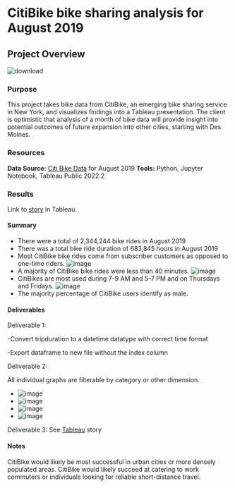 # CitiBike bike sharing analysis for August 2019
## Project Overview
![download](https://user-images.githubusercontent.com/31219195/185764772-95b1d432-11e1-4dda-bf7c-23a3bf95eb72.png)

### Purpose
This project takes bike data from CitiBike, an emerging bike sharing service in New York, and visualizes findings into a Tableau presentation. The client is optimistic that analysis of a month of bike data will provide insight into potential outcomes of future expansion into other cities, starting with Des Moines.

### Resources
**Data Source:** [Citi Bike Data](https://ride.citibikenyc.com/system-data) for August 2019
**Tools:** Python, Jupyter Notebook, Tableau Public 2022.2

### Results
Link to [story](https://public.tableau.com/app/profile/stella3892/viz/August2019NYCCitibikeAnalysis/CitibikeAugustSummary?publish=yes) in Tableau.

#### Summary
- There were a total of 2,344,244 bike rides in August 2019
- There was a total bike ride duration of 683,845 hours in August 2019
- Most CitiBike bike rides come from subscriber customers as opposed to one-time riders. 
![image](https://user-images.githubusercontent.com/31219195/185765484-e250af15-accf-42d9-b0b5-3781cfd205fe.png)
- A majority of CitiBike bike rides were less than 40 minutes.
![image](https://user-images.githubusercontent.com/31219195/185765518-0cddaa5a-1b68-43aa-84c5-12b9d108cb5e.png)
- CitiBikes are most used during 7-9 AM and 5-7 PM and on Thursdays and Fridays.
![image](https://user-images.githubusercontent.com/31219195/185765531-307f1295-f44c-4729-bf8d-ec08b95ba380.png)
- The majority percentage of CitiBike users identify as male.

#### Deliverables
Deliverable 1:

-Convert tripduration to a datetime datatype with correct time format

-Export dataframe to new file without the index column

Deliverable 2: 

All individual graphs are filterable by category or other dimension.

- ![image](https://user-images.githubusercontent.com/31219195/185767505-aa4f2fdd-d765-4826-a325-facf822d6a00.png)
- ![image](https://user-images.githubusercontent.com/31219195/185767508-d39a6cbf-8d73-4d92-ae92-1734e0437e25.png)
- ![image](https://user-images.githubusercontent.com/31219195/185767520-575a6288-d4f5-4608-90d7-bb52b1bd9479.png)
- ![image](https://user-images.githubusercontent.com/31219195/185767525-200b1abc-a5ce-48d9-92f4-46ba54fa02a4.png)

Deliverable 3: See [Tableau](https://public.tableau.com/app/profile/stella3892/viz/August2019NYCCitibikeAnalysis/CitibikeAugustSummary?publish=yes) story

#### Notes
CitiBike would likely be most successful in urban cities or more densely populated areas.
CitiBike would likely succeed at catering to work commuters or individuals looking for reliable short-distance travel.
